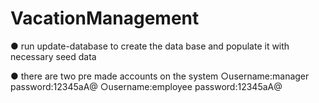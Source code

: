 # VacationManagement
 
● run update-database to create the data base and populate it with necessary seed data

● there are two pre made accounts on the system
    ○username:manager password:12345aA@
    ○username:employee password:12345aA@
